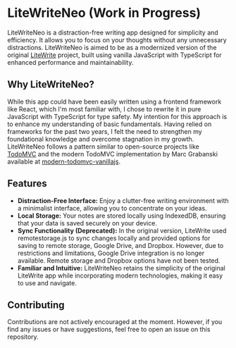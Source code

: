 # LiteWriteNeo (Work in Progress)

LiteWriteNeo is a distraction-free writing app designed for simplicity and efficiency. It allows you to focus on your thoughts without any unnecessary distractions. LiteWriteNeo is aimed to be as a modernized version of the original [LiteWrite](https://github.com/litewrite/litewrite) project, built using vanilla JavaScript with TypeScript for enhanced performance and maintainability.

## Why LiteWriteNeo?

While this app could have been easily written using a frontend framework like React, which I'm most familiar with, I chose to rewrite it in pure JavaScript with TypeScript for type safety. My intention for this approach is to enhance my understanding of basic fundamentals. Having relied on frameworks for the past two years, I felt the need to strengthen my foundational knowledge and overcome stagnation in my growth. LiteWriteNeo follows a pattern similar to open-source projects like [TodoMVC](https://github.com/tastejs/todomvc) and the modern TodoMVC implementation by Marc Grabanski available at [modern-todomvc-vanillajs](https://github.com/1Marc/modern-todomvc-vanillajs).

## Features

- **Distraction-Free Interface:** Enjoy a clutter-free writing environment with a minimalist interface, allowing you to concentrate on your ideas.
- **Local Storage:** Your notes are stored locally using IndexedDB, ensuring that your data is saved securely on your device.
- **Sync Functionality (Deprecated):** In the original version, LiteWrite used remotestorage.js to sync changes locally and provided options for saving to remote storage, Google Drive, and Dropbox. However, due to restrictions and limitations, Google Drive integration is no longer available. Remote storage and Dropbox options have not been tested.
- **Familiar and Intuitive:** LiteWriteNeo retains the simplicity of the original LiteWrite app while incorporating modern technologies, making it easy to use and navigate.

## Contributing

Contributions are not actively encouraged at the moment. However, if you find any issues or have suggestions, feel free to open an issue on this repository.
